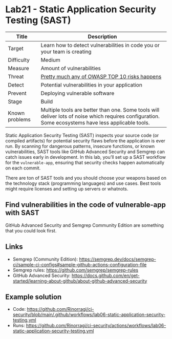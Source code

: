 # Lab21 - Static Application Security Testing (SAST)

| Title          | Description                                                                                                                                         |
| -------------- | --------------------------------------------------------------------------------------------------------------------------------------------------- |
| Target         | Learn how to detect vulnerabilities in code you or your team is creating                                                                            |
| Difficulty     | Medium                                                                                                                                              |
| Measure        | Amount of vulnerabilities                                                                                                                           |
| Threat         | [Pretty much any of OWASP TOP 10 risks happens](https://owasp.org/www-project-top-ten/)                                                             |
| Detect         | Potential vulnerabilities in your application                                                                                                       |
| Prevent        | Deploying vulnerable software                                                                                                                       |
| Stage          | Build                                                                                                                                               |
| Known problems | Multiple tools are better than one. Some tools will deliver lots of noise which requires configuration. Some ecosystems have less applicable tools. |

Static Application Security Testing (SAST) inspects your source code (or compiled artifacts) for potential security flaws before the application is ever run. By scanning for dangerous patterns, insecure functions, or known vulnerabilities, SAST tools like GitHub Advanced Security and Semgrep can catch issues early in development. In this lab, you’ll set up a SAST workflow for the `vulnerable-app`, ensuring that security checks happen automatically on each commit.

There are ton of SAST tools and you should choose your weapons based on the technology stack (programming languages) and use cases. Best tools might require licenses and setting up servers or whatnots.

## Find vulnerabilities in the code of vulnerable-app with SAST

GitHub Advanced Security and Semgrep Community Edition are something that you could look first.

## Links

- Semgrep (Community Edition): <https://semgrep.dev/docs/semgrep-ci/sample-ci-configs#sample-github-actions-configuration-file>
- Semgrep rules: <https://github.com/semgrep/semgrep-rules>
- GitHub Advanced Security: <https://docs.github.com/en/get-started/learning-about-github/about-github-advanced-security>

## Example solution

- Code: <https://github.com/Rinorragi/ci-security/blob/main/.github/workflows/lab06-static-application-security-testing.yml>
- Runs: <https://github.com/Rinorragi/ci-security/actions/workflows/lab06-static-application-security-testing.yml>
